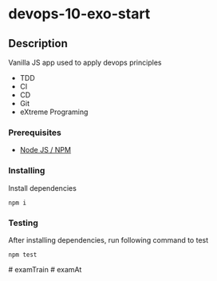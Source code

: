 # devops-10-exo-start

## Description

Vanilla JS app used to apply devops principles

-   TDD
-   CI
-   CD
-   Git
-   eXtreme Programing

### Prerequisites

-   [Node JS / NPM](https://nodejs.org/en/)

### Installing

Install dependencies

```
npm i
```

### Testing

After installing dependencies, run following command to test

```
npm test
```
#   e x a m T r a i n  
 #   e x a m A t  
 